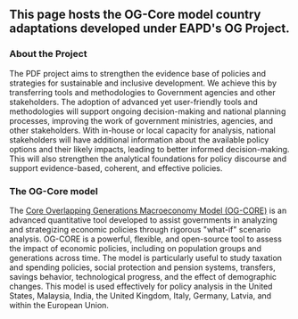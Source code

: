 ## This page hosts the OG-Core model country adaptations developed under EAPD's OG Project. 

### About the Project
The PDF project aims to strengthen the evidence base of policies and strategies for sustainable and inclusive development. We achieve this by transferring tools and methodologies to Government agencies and other stakeholders. The adoption of advanced yet user-friendly tools and methodologies will support ongoing decision-making and national planning processes, improving the work of government ministries, agencies, and other stakeholders. With in-house or local capacity for analysis, national stakeholders will have additional information about the available policy options and their likely impacts, leading to better informed decision-making. This will also strengthen the analytical foundations for policy discourse and support evidence-based, coherent, and effective policies.

### The OG-Core model
The [Core Overlapping Generations Macroeconomy Model (OG-CORE)](https://pslmodels.github.io/OG-Core/content/intro/intro.html) is an advanced quantitative tool developed to assist governments in analyzing and strategizing economic policies through rigorous "what-if" scenario analysis. OG-CORE is a powerful, flexible, and open-source tool to assess the impact of economic policies, including on population groups and generations across time. The model is particularly useful to study taxation and spending policies, social protection and pension systems, transfers, savings behavior, technological progress, and the effect of demographic changes. This model is used effectively for policy analysis in the United States, Malaysia, India, the United Kingdom, Italy, Germany, Latvia, and within the European Union.
